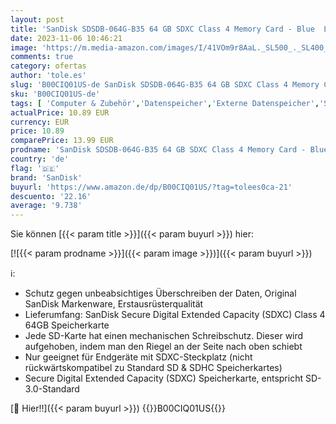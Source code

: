 ```yaml
---
layout: post
title: 'SanDisk SDSDB-064G-B35 64 GB SDXC Class 4 Memory Card - Blue  Label May Change '
date: 2023-11-06 10:46:21
image: 'https://m.media-amazon.com/images/I/41VOm9r8AaL._SL500_._SL400_.jpg'
comments: true
category: ofertas
author: 'tole.es'
slug: 'B00CIQ01US-de SanDisk SDSDB-064G-B35 64 GB SDXC Class 4 Memory Card -...'
sku: 'B00CIQ01US-de'
tags: [ 'Computer & Zubehör','Datenspeicher','Externe Datenspeicher','SecureDigital-Cards','Speicherkarten','sandisk','🇩🇪', ]
actualPrice: 10.89 EUR
currency: EUR
price: 10.89
comparePrice: 13.99 EUR
prodname: 'SanDisk SDSDB-064G-B35 64 GB SDXC Class 4 Memory Card - Blue  Label May Change '
country: 'de'
flag: '🇩🇪'
brand: 'SanDisk'
buyurl: 'https://www.amazon.de/dp/B00CIQ01US/?tag=tolees0ca-21'
descuento: '22.16'
average: '9.738'
---
```


Sie können [{{< param title >}}]({{< param buyurl >}}) hier:

[![{{< param prodname >}}]({{< param image >}})]({{< param buyurl >}})

ℹ️:

- Schutz gegen unbeabsichtiges Überschreiben der Daten, Original SanDisk Markenware, Erstausrüsterqualität
- Lieferumfang: SanDisk Secure Digital Extended Capacity (SDXC) Class 4 64GB Speicherkarte
- Jede SD-Karte hat einen mechanischen Schreibschutz. Dieser wird aufgehoben, indem man den Riegel an der Seite nach oben schiebt
- Nur geeignet für Endgeräte mit SDXC-Steckplatz (nicht rückwärtskompatibel zu Standard SD & SDHC Speicherkartes)
- Secure Digital Extended Capacity (SDXC) Speicherkarte, entspricht SD-3.0-Standard

[🛒 Hier!!]({{< param buyurl >}})
{{<world>}}B00CIQ01US{{</world>}}
